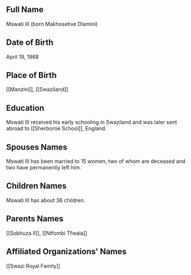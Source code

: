 ## Full Name
Mswati III (born Makhosetive Dlamini)

## Date of Birth
April 19, 1968

## Place of Birth
[[Manzini]], [[Swaziland]]

## Education
Mswati III received his early schooling in Swaziland and was later sent abroad to [[Sherborne School]], England.

## Spouses Names
Mswati III has been married to 15 women, two of whom are deceased and two have permanently left him.

## Children Names
Mswati III has about 36 children.

## Parents Names
[[Sobhuza II]], [[Ntfombi Tfwala]]

## Affiliated Organizations' Names
[[Swazi Royal Family]]
